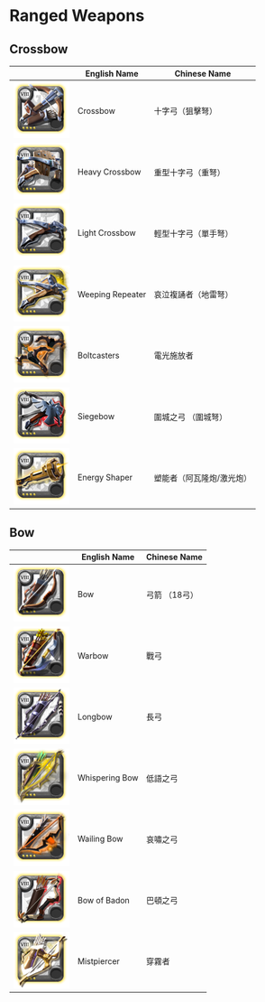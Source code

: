 # Ranged Weapons

## Crossbow

|| English Name | Chinese Name |
|---|---|---|
| ![](../../img/ava/T8_2H_CROSSBOW@4) | Crossbow | 十字弓（狙擊弩） |
| ![](../../img/ava/T8_2H_CROSSBOWLARGE@4) | Heavy Crossbow | 重型十字弓（重弩） |
| ![](../../img/ava/T8_MAIN_1HCROSSBOW@4) | Light Crossbow | 輕型十字弓（單手弩） |
| ![](../../img/ava/T8_2H_REPEATINGCROSSBOW_UNDEAD@4) | Weeping Repeater | 哀泣複誦者（地雷弩） |
| ![](../../img/ava/T8_2H_DUALCROSSBOW_HELL@4) | Boltcasters | 電光施放者 |
| ![](../../img/ava/T8_2H_CROSSBOWLARGE_MORGANA@4) | Siegebow | 圍城之弓 （圍城弩） |
| ![](../../img/ava/T8_2H_CROSSBOW_CANNON_AVALON@4) | Energy Shaper | 塑能者（阿瓦隆炮/激光炮） |

## Bow

|| English Name | Chinese Name |
|---|---|---|
| ![](../../img/ava/T8_2H_BOW@4) | Bow | 弓箭 （18弓） |
| ![](../../img/ava/T8_2H_WARBOW@4) | Warbow | 戰弓 |
| ![](../../img/ava/T8_2H_LONGBOW@4) | Longbow | 長弓 |
| ![](../../img/ava/T8_2H_LONGBOW_UNDEAD@4) | Whispering Bow | 低語之弓 |
| ![](../../img/ava/T8_2H_BOW_HELL@4) | Wailing Bow | 哀嘯之弓 |
| ![](../../img/ava/T8_2H_BOW_KEEPER@4) | Bow of Badon | 巴頓之弓 |
| ![](../../img/ava/T8_2H_BOW_AVALON@4) | Mistpiercer | 穿霧者 |